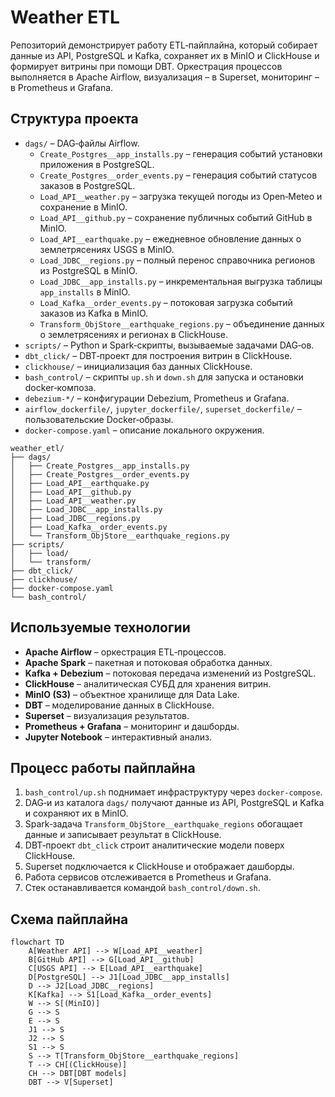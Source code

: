 # Weather ETL

Репозиторий демонстрирует работу ETL‑пайплайна, который собирает данные из API, PostgreSQL и Kafka, сохраняет их в MinIO и ClickHouse и формирует витрины при помощи DBT. Оркестрация процессов выполняется в Apache Airflow, визуализация – в Superset, мониторинг – в Prometheus и Grafana.

## Структура проекта

- `dags/` – DAG‑файлы Airflow.
  - `Create_Postgres__app_installs.py` – генерация событий установки приложения в PostgreSQL.
  - `Create_Postgres__order_events.py` – генерация событий статусов заказов в PostgreSQL.
  - `Load_API__weather.py` – загрузка текущей погоды из Open‑Meteo и сохранение в MinIO.
  - `Load_API__github.py` – сохранение публичных событий GitHub в MinIO.
  - `Load_API__earthquake.py` – ежедневное обновление данных о землетрясениях USGS в MinIO.
  - `Load_JDBC__regions.py` – полный перенос справочника регионов из PostgreSQL в MinIO.
  - `Load_JDBC__app_installs.py` – инкрементальная выгрузка таблицы `app_installs` в MinIO.
  - `Load_Kafka__order_events.py` – потоковая загрузка событий заказов из Kafka в MinIO.
  - `Transform_ObjStore__earthquake_regions.py` – объединение данных о землетрясениях и регионах в ClickHouse.
- `scripts/` – Python и Spark‑скрипты, вызываемые задачами DAG‑ов.
- `dbt_click/` – DBT‑проект для построения витрин в ClickHouse.
- `clickhouse/` – инициализация баз данных ClickHouse.
- `bash_control/` – скрипты `up.sh` и `down.sh` для запуска и остановки docker‑композа.
- `debezium-*/` – конфигурации Debezium, Prometheus и Grafana.
- `airflow_dockerfile/`, `jupyter_dockerfile/`, `superset_dockerfile/` – пользовательские Docker‑образы.
- `docker-compose.yaml` – описание локального окружения.

```text
weather_etl/
├── dags/
│   ├── Create_Postgres__app_installs.py
│   ├── Create_Postgres__order_events.py
│   ├── Load_API__earthquake.py
│   ├── Load_API__github.py
│   ├── Load_API__weather.py
│   ├── Load_JDBC__app_installs.py
│   ├── Load_JDBC__regions.py
│   ├── Load_Kafka__order_events.py
│   └── Transform_ObjStore__earthquake_regions.py
├── scripts/
│   ├── load/
│   └── transform/
├── dbt_click/
├── clickhouse/
├── docker-compose.yaml
└── bash_control/
```

## Используемые технологии

- **Apache Airflow** – оркестрация ETL‑процессов.
- **Apache Spark** – пакетная и потоковая обработка данных.
- **Kafka + Debezium** – потоковая передача изменений из PostgreSQL.
- **ClickHouse** – аналитическая СУБД для хранения витрин.
- **MinIO (S3)** – объектное хранилище для Data Lake.
- **DBT** – моделирование данных в ClickHouse.
- **Superset** – визуализация результатов.
- **Prometheus + Grafana** – мониторинг и дашборды.
- **Jupyter Notebook** – интерактивный анализ.

## Процесс работы пайплайна

1. `bash_control/up.sh` поднимает инфраструктуру через `docker-compose`.
2. DAG‑и из каталога `dags/` получают данные из API, PostgreSQL и Kafka и сохраняют их в MinIO.
3. Spark‑задача `Transform_ObjStore__earthquake_regions` обогащает данные и записывает результат в ClickHouse.
4. DBT‑проект `dbt_click` строит аналитические модели поверх ClickHouse.
5. Superset подключается к ClickHouse и отображает дашборды.
6. Работа сервисов отслеживается в Prometheus и Grafana.
7. Стек останавливается командой `bash_control/down.sh`.

## Схема пайплайна

```mermaid
flowchart TD
    A[Weather API] --> W[Load_API__weather]
    B[GitHub API] --> G[Load_API__github]
    C[USGS API] --> E[Load_API__earthquake]
    D[PostgreSQL] --> J1[Load_JDBC__app_installs]
    D --> J2[Load_JDBC__regions]
    K[Kafka] --> S1[Load_Kafka__order_events]
    W --> S[(MinIO)]
    G --> S
    E --> S
    J1 --> S
    J2 --> S
    S1 --> S
    S --> T[Transform_ObjStore__earthquake_regions]
    T --> CH[(ClickHouse)]
    CH --> DBT[DBT models]
    DBT --> V[Superset]
```
